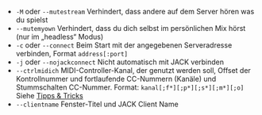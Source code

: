 - `-M` oder `--mutestream` Verhindert, dass andere auf dem Server hören was
  du spielst
- `--mutemyown` Verhindert, dass du dich selbst im persönlichen Mix hörst
  (nur im „headless“ Modus)
-  `-c` oder `--connect` Beim Start mit der angegebenen Serveradresse
   verbinden, Format `address[:port]`
-  `-j` oder `--nojackconnect` Nicht automatisch mit JACK verbinden
-  `--ctrlmidich` MIDI-Controller-Kanal, der genutzt werden soll, Offset der
   Kontrollnummer und fortlaufende CC-Nummern (Kanäle) und Stummschalten
   CC-Nummer. Format: `kanal[;f*][;p*][;s*][;m*][;o]` Siehe [Tipps &
   Tricks](Tips-Tricks-More#verwendung-von-ctrlmidich-für-midi-controller)
- `--clientname` Fenster-Titel und JACK Client Name
